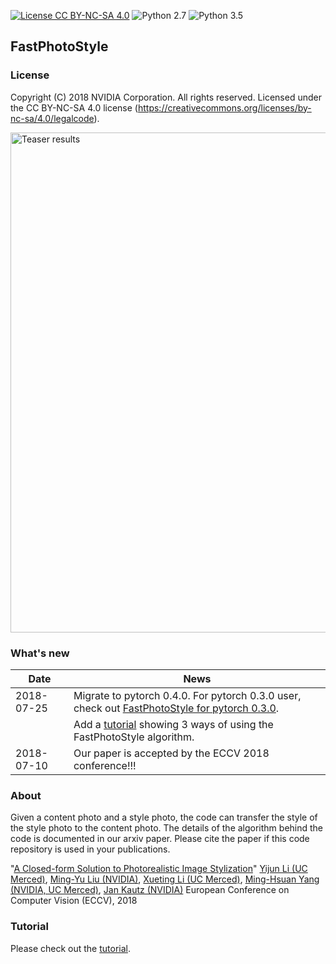 [![License CC BY-NC-SA 4.0](https://img.shields.io/badge/license-CC4.0-blue.svg)](https://raw.githubusercontent.com/NVIDIA/FastPhotoStyle/master/LICENSE.md)
![Python 2.7](https://img.shields.io/badge/python-2.7-green.svg)
![Python 3.5](https://img.shields.io/badge/python-3.5-green.svg)

## FastPhotoStyle

### License
Copyright (C) 2018 NVIDIA Corporation.  All rights reserved.
Licensed under the CC BY-NC-SA 4.0 license (https://creativecommons.org/licenses/by-nc-sa/4.0/legalcode).

<img src="https://raw.githubusercontent.com/NVIDIA/FastPhotoStyle/master/teaser.png" width="800" title="Teaser results"> 


### What's new
 
 | Date     | News |
 |----------|--------------|
 |2018-07-25| Migrate to pytorch 0.4.0. For pytorch 0.3.0 user, check out [FastPhotoStyle for pytorch 0.3.0](https://github.com/NVIDIA/FastPhotoStyle/releases/tag/f33e07f). |
 |          | Add a [tutorial](TUTORIAL.md) showing 3 ways of using the FastPhotoStyle algorithm.|
 |2018-07-10| Our paper is accepted by the ECCV 2018 conference!!! | 


### About

Given a content photo and a style photo, the code can transfer the style of the style photo to the content photo. The details of the algorithm behind the code is documented in our arxiv paper. Please cite the paper if this code repository is used in your publications.

"[A Closed-form Solution to Photorealistic Image Stylization](https://arxiv.org/abs/1802.06474)" 
[Yijun Li (UC Merced)](https://sites.google.com/site/yijunlimaverick/), 
[Ming-Yu Liu (NVIDIA)](http://mingyuliu.net/), 
[Xueting Li (UC Merced)](https://sunshineatnoon.github.io/), 
[Ming-Hsuan Yang (NVIDIA, UC Merced)](http://faculty.ucmerced.edu/mhyang/), 
[Jan Kautz (NVIDIA)](http://jankautz.com/) 
European Conference on Computer Vision (ECCV), 2018



### Tutorial

Please check out the [tutorial](TUTORIAL.md).


